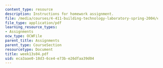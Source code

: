 ```yaml
---
content_type: resource
description: Instructions for homework assignment.
file: /media/courses/4-411-building-technology-laboratory-spring-2004/eca3aae018d36ce4e73be26dfaa39d04_week13s04.pdf
file_type: application/pdf
learning_resource_types:
- Assignments
ocw_type: OCWFile
parent_title: Assignments
parent_type: CourseSection
resourcetype: Document
title: week13s04.pdf
uid: eca3aae0-18d3-6ce4-e73b-e26dfaa39d04
---
```

